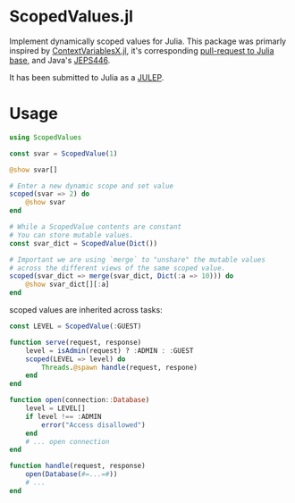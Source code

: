 # ScopedValues.jl

Implement dynamically scoped values for Julia.
This package was primarly inspired by [ContextVariablesX.jl](https://github.com/tkf/ContextVariablesX.jl),
it's corresponding [pull-request to Julia base](https://github.com/JuliaLang/julia/pull/35833), and
Java's [JEPS446](https://openjdk.org/jeps/446).

It has been submitted to Julia as a [JULEP](https://github.com/JuliaLang/julia/pull/50958).

# Usage

```julia
using ScopedValues

const svar = ScopedValue(1)

@show svar[]

# Enter a new dynamic scope and set value
scoped(svar => 2) do
    @show svar
end

# While a ScopedValue contents are constant
# You can store mutable values.
const svar_dict = ScopedValue(Dict())

# Important we are using `merge` to "unshare" the mutable values
# across the different views of the same scoped value.
scoped(svar_dict => merge(svar_dict, Dict(:a => 10))) do
    @show svar_dict[][:a]
end
```

scoped values are inherited across tasks:

```julia
const LEVEL = ScopedValue(:GUEST)

function serve(request, response)
    level = isAdmin(request) ? :ADMIN : :GUEST
    scoped(LEVEL => level) do
        Threads.@spawn handle(request, respone)
    end
end

function open(connection::Database)
    level = LEVEL[]
    if level !== :ADMIN
        error("Access disallowed")
    end
    # ... open connection
end

function handle(request, response)
    open(Database(#=...=#))
    # ...
end
```